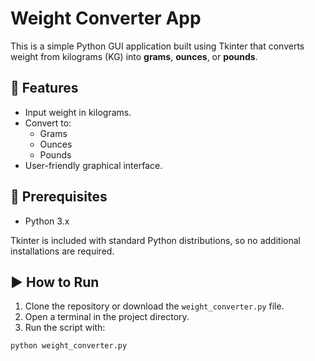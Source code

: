 # Weight Converter App

This is a simple Python GUI application built using Tkinter that converts weight from kilograms (KG) into **grams**, **ounces**, or **pounds**.

## 🚀 Features

- Input weight in kilograms.
- Convert to:
  - Grams
  - Ounces
  - Pounds
- User-friendly graphical interface.

## 🧰 Prerequisites

- Python 3.x

Tkinter is included with standard Python distributions, so no additional installations are required.

## ▶️ How to Run

1. Clone the repository or download the `weight_converter.py` file.
2. Open a terminal in the project directory.
3. Run the script with:

```bash
python weight_converter.py
